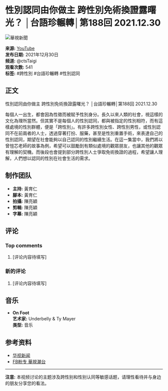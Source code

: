 # 性別認同由你做主 跨性別免術換證露曙光？ │台語珍輾轉│第188回 2021.12.30

![華視新聞](https://i.ytimg.com/an/DCJyLpbfgeVE9iZiEam-Kg/featured_channel.jpg?v=5ffbf4e1)

**来源:** [YouTube](https://www.youtube.com)  
**发布日期:** 2021年12月30日  
**频道:** @ctsTaigi  
**观看次数:** 541  
**标签:** #跨性別 #台語珍輾轉 #性別認同

## 正文

性別認同由你做主 跨性別免術換證露曙光？ │台語珍輾轉│第188回 2021.12.30

每個人一出生，都會因為性徵而被賦予性別身分。長久以來人類的社會，視這樣的文化為理所當然。但其實不是每個人的性別認同，都與被指定的性別相符，而有這樣處境的性別群體，便是「跨性別」。有許多跨性別女性、跨性別男性，或性別認同不在前兩者的人士，透過穿著打扮、服藥，甚至是性別重置手術，來表達自己的性別認同，期望在社會能夠以自己認同的性別繼續生活。在這一集當中，我們將以曾愷芯老師的故事為例，希望可以鼓勵到有類似處境的觀眾朋友，也讓其他的觀眾有理解的契機。而後段也會提到部分跨性別人士爭取免術換證的過程，希望讓人理解，人們想以認同的性別在社會生活的需求。

## 制作团队

- **主持:** 黃育仁
- **腳本:** 黃育仁
- **拍攝:** 陳亮穎
- **剪輯:** 陳亮穎
- **字幕:** 陳亮穎

## 评论

### Top comments
1. [评论内容待填写]

### 新的评论
1. [评论内容待填写]

## 音乐
- **On Foot**  
  **艺术家:** Underbelly & Ty Mayer  
  **类型:** 音乐

## 参考资料
- [华视新闻](https://line.me/R/ti/p/%40ctsnews)
- [FB粉专 華視潮台](https://www.facebook.com/CTSHSTT/) 

--- 

**注意:** 本视频讨论的主题涉及跨性别和性别认同等敏感话题，请理性看待并与身边的朋友分享您的看法。